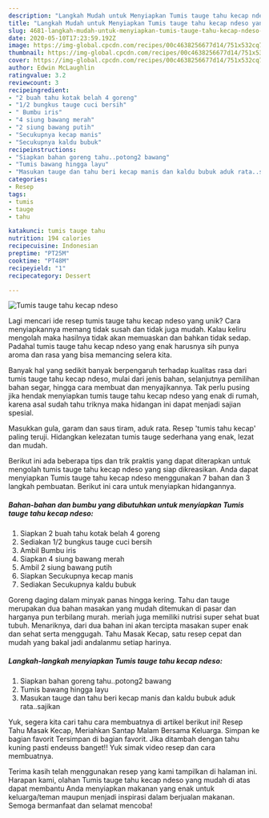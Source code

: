 ```yaml
---
description: "Langkah Mudah untuk Menyiapkan Tumis tauge tahu kecap ndeso yang Lezat Sekali"
title: "Langkah Mudah untuk Menyiapkan Tumis tauge tahu kecap ndeso yang Lezat Sekali"
slug: 4681-langkah-mudah-untuk-menyiapkan-tumis-tauge-tahu-kecap-ndeso-yang-lezat-sekali
date: 2020-05-10T17:23:59.192Z
image: https://img-global.cpcdn.com/recipes/00c4638256677d14/751x532cq70/tumis-tauge-tahu-kecap-ndeso-foto-resep-utama.jpg
thumbnail: https://img-global.cpcdn.com/recipes/00c4638256677d14/751x532cq70/tumis-tauge-tahu-kecap-ndeso-foto-resep-utama.jpg
cover: https://img-global.cpcdn.com/recipes/00c4638256677d14/751x532cq70/tumis-tauge-tahu-kecap-ndeso-foto-resep-utama.jpg
author: Edwin McLaughlin
ratingvalue: 3.2
reviewcount: 3
recipeingredient:
- "2 buah tahu kotak belah 4 goreng"
- "1/2 bungkus tauge cuci bersih"
- " Bumbu iris"
- "4 siung bawang merah"
- "2 siung bawang putih"
- "Secukupnya kecap manis"
- "Secukupnya kaldu bubuk"
recipeinstructions:
- "Siapkan bahan goreng tahu..potong2 bawang"
- "Tumis bawang hingga layu"
- "Masukan tauge dan tahu beri kecap manis dan kaldu bubuk aduk rata..sajikan"
categories:
- Resep
tags:
- tumis
- tauge
- tahu

katakunci: tumis tauge tahu 
nutrition: 194 calories
recipecuisine: Indonesian
preptime: "PT25M"
cooktime: "PT48M"
recipeyield: "1"
recipecategory: Dessert

---
```



![Tumis tauge tahu kecap ndeso](https://img-global.cpcdn.com/recipes/00c4638256677d14/751x532cq70/tumis-tauge-tahu-kecap-ndeso-foto-resep-utama.jpg)

Lagi mencari ide resep tumis tauge tahu kecap ndeso yang unik? Cara menyiapkannya memang tidak susah dan tidak juga mudah. Kalau keliru mengolah maka hasilnya tidak akan memuaskan dan bahkan tidak sedap. Padahal tumis tauge tahu kecap ndeso yang enak harusnya sih punya aroma dan rasa yang bisa memancing selera kita.

Banyak hal yang sedikit banyak berpengaruh terhadap kualitas rasa dari tumis tauge tahu kecap ndeso, mulai dari jenis bahan, selanjutnya pemilihan bahan segar, hingga cara membuat dan menyajikannya. Tak perlu pusing jika hendak menyiapkan tumis tauge tahu kecap ndeso yang enak di rumah, karena asal sudah tahu triknya maka hidangan ini dapat menjadi sajian spesial.

Masukkan gula, garam dan saus tiram, aduk rata. Resep &#39;tumis tahu kecap&#39; paling teruji. Hidangkan kelezatan tumis tauge sederhana yang enak, lezat dan mudah.


Berikut ini ada beberapa tips dan trik praktis yang dapat diterapkan untuk mengolah tumis tauge tahu kecap ndeso yang siap dikreasikan. Anda dapat menyiapkan Tumis tauge tahu kecap ndeso menggunakan 7 bahan dan 3 langkah pembuatan. Berikut ini cara untuk menyiapkan hidangannya.

<!--inarticleads1-->

##### Bahan-bahan dan bumbu yang dibutuhkan untuk menyiapkan Tumis tauge tahu kecap ndeso:

1. Siapkan 2 buah tahu kotak belah 4 goreng
1. Sediakan 1/2 bungkus tauge cuci bersih
1. Ambil  Bumbu iris
1. Siapkan 4 siung bawang merah
1. Ambil 2 siung bawang putih
1. Siapkan Secukupnya kecap manis
1. Sediakan Secukupnya kaldu bubuk


Goreng daging dalam minyak panas hingga kering. Tahu dan tauge merupakan dua bahan masakan yang mudah ditemukan di pasar dan harganya pun terbilang murah. meriah juga memiliki nutrisi super sehat buat tubuh. Menariknya, dari dua bahan ini akan tercipta masakan super enak dan sehat serta menggugah. Tahu Masak Kecap, satu resep cepat dan mudah yang bakal jadi andalanmu setiap harinya. 

<!--inarticleads2-->

##### Langkah-langkah menyiapkan Tumis tauge tahu kecap ndeso:

1. Siapkan bahan goreng tahu..potong2 bawang
1. Tumis bawang hingga layu
1. Masukan tauge dan tahu beri kecap manis dan kaldu bubuk aduk rata..sajikan


Yuk, segera kita cari tahu cara membuatnya di artikel berikut ini! Resep Tahu Masak Kecap, Meriahkan Santap Malam Bersama Keluarga. Simpan ke bagian favorit Tersimpan di bagian favorit. Jika ditambah dengan tahu kuning pasti endeuss banget!! Yuk simak video resep dan cara membuatnya. 

Terima kasih telah menggunakan resep yang kami tampilkan di halaman ini. Harapan kami, olahan Tumis tauge tahu kecap ndeso yang mudah di atas dapat membantu Anda menyiapkan makanan yang enak untuk keluarga/teman maupun menjadi inspirasi dalam berjualan makanan. Semoga bermanfaat dan selamat mencoba!
